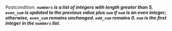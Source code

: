 Postcondition: ***`numbers` is a list of integers with length greater than 5, `even_sum` is updated to the previous value plus `num` if `num` is an even integer; otherwise, `even_sum` remains unchanged. `odd_sum` remains 0. `num` is the first integer in the `numbers` list.***